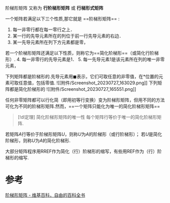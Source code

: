 	
阶梯形矩阵 又称为 **行阶梯形矩阵** 或 **行梯形式矩阵**


一个矩阵若满足以下三个性质,那它就是 ==阶梯形矩阵== :
1. 每一非零行都在每一零行之上．
2. 某一行的先导元素所在的列位于前一行先导元素的右边．
3. 某一先导元素所在列下方元素都是零，

若一个阶梯形矩阵还满足以下性质，则称它为==简化阶梯形==（或简化行阶梯形）.
4. 每一非零行的先导元素是1．
5. 每一先导元素1是该元素所在列的唯一非零元素，

下列矩阵都是阶梯形的.先导元素用$\blacksquare$表示，它们可取任意的非零值，在$*$位置的元素可取任意值，包括零值.
![[附件/Screenshot_20230727_163029.png]]
下列矩阵都是简化阶梯形的
![[附件/Screenshot_20230727_165551.png]]


任何非零矩阵都可以行化简（即用初等行变换）变为阶梯形矩阵，但用不同的方法可化为不同的阶梯形矩阵.然而，==一个矩阵只能化为唯一的简化阶梯形矩阵==

> [!dl定理] 简化阶梯形矩阵的唯一性
> 每个矩阵行等价于唯一的简化阶梯形矩阵.

若矩阵$A$行等价于阶梯形矩阵$U$，则称$U$为$A$的阶梯形（或行阶梯形）；
若$U$是简化阶梯形，则称$U$为$A$的简化阶梯形.

大部分矩阵程序用RREF作为简化（行）阶梯形的缩写，有些用REF作为（行）阶梯形的缩写.


# 参考
[阶梯形矩阵 - 维基百科，自由的百科全书](https://zh.wikipedia.org/zh-hans/%E9%98%B6%E6%A2%AF%E5%BD%A2%E7%9F%A9%E9%98%B5)
